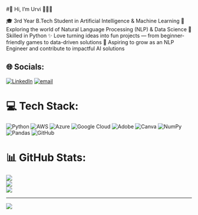 #🌸 Hi, I’m Urvi 👩🏻‍💻

🎓 3rd Year B.Tech Student in Artificial Intelligence & Machine Learning
💬 Exploring the world of Natural Language Processing (NLP) & Data Science
🐍 Skilled in Python
✨ Love turning ideas into fun projects — from beginner-friendly games to data-driven solutions
🚀 Aspiring to grow as an NLP Engineer and contribute to impactful AI solutions



## 🌐 Socials:
[![LinkedIn](https://img.shields.io/badge/LinkedIn-%230077B5.svg?logo=linkedin&logoColor=white)](https://linkedin.com/in/urvi-tyagi026) [![email](https://img.shields.io/badge/Email-D14836?logo=gmail&logoColor=white)](mailto:tyagiurvi26@gmail.com) 

# 💻 Tech Stack:
![Python](https://img.shields.io/badge/python-3670A0?style=for-the-badge&logo=python&logoColor=ffdd54) ![AWS](https://img.shields.io/badge/AWS-%23FF9900.svg?style=for-the-badge&logo=amazon-aws&logoColor=white) ![Azure](https://img.shields.io/badge/azure-%230072C6.svg?style=for-the-badge&logo=microsoftazure&logoColor=white) ![Google Cloud](https://img.shields.io/badge/GoogleCloud-%234285F4.svg?style=for-the-badge&logo=google-cloud&logoColor=white) ![Adobe](https://img.shields.io/badge/adobe-%23FF0000.svg?style=for-the-badge&logo=adobe&logoColor=white) ![Canva](https://img.shields.io/badge/Canva-%2300C4CC.svg?style=for-the-badge&logo=Canva&logoColor=white) ![NumPy](https://img.shields.io/badge/numpy-%23013243.svg?style=for-the-badge&logo=numpy&logoColor=white) ![Pandas](https://img.shields.io/badge/pandas-%23150458.svg?style=for-the-badge&logo=pandas&logoColor=white) ![GitHub](https://img.shields.io/badge/github-%23121011.svg?style=for-the-badge&logo=github&logoColor=white)
# 📊 GitHub Stats:
![](https://github-readme-stats.vercel.app/api?username=Urvity03&theme=merko&hide_border=false&include_all_commits=false&count_private=false)<br/>
![](https://nirzak-streak-stats.vercel.app/?user=Urvity03&theme=merko&hide_border=false)<br/>
![](https://github-readme-stats.vercel.app/api/top-langs/?username=Urvity03&theme=merko&hide_border=false&include_all_commits=false&count_private=false&layout=compact)

---
[![](https://visitcount.itsvg.in/api?id=Urvity03&icon=0&color=0)](https://visitcount.itsvg.in)

<!-- Proudly created with GPRM ( https://gprm.itsvg.in ) -->

